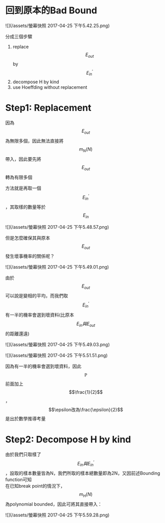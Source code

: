 # 回到原本的Bad Bound

![](/assets/螢幕快照 2017-04-25 下午5.42.25.png)

分成三個步驟

1. replace $$E_{out}$$ by $$E_{in}^\prime$$
2. decompose H by kind
3. use Hoeffding without replacement

# Step1: Replacement

因為$$E_{out}$$為無限多個，因此無法直接將$$m_N(N)$$帶入，因此要先將$$E_{out}$$轉為有限多個

方法就是再取一個$$E_{in}^\prime$$，其取樣的數量等於$$E_{in}$$

![](/assets/螢幕快照 2017-04-25 下午5.48.57.png)

但是怎麼確保其與原本$$E_{out}$$發生壞事機率的關係呢？

![](/assets/螢幕快照 2017-04-25 下午5.49.01.png)

由於$$E_{out}$$可以說是變相的平均，而我們取$$E_{in}^\prime$$有一半的機率會選到壞資料\(比原本$$E_{in}與E_{out}$$的距離還遠\)

![](/assets/螢幕快照 2017-04-25 下午5.49.03.png)



![](/assets/螢幕快照 2017-04-25 下午5.51.51.png)

因為有一半的機率會選到壞資料，因此$$\mathbb{P}$$前面加上$$\frac{1}{2}$$，$$\epsilon改為\frac{\epsilon}{2}$$是出於數學推導考量

# Step2: Decompose H by kind

由於我們只取樣了$$E_{in}與E_{in}^\prime$$，設取的樣本數量皆為N，我們所取的樣本總數量即為2N，又因前述Bounding function可知  
在已知break point的情況下，$$m_H(N)$$為polynomial bounded，因此可將其直接帶入：

![](/assets/螢幕快照 2017-04-25 下午5.59.28.png)



